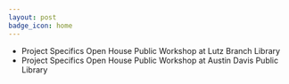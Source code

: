 ```yaml
---
layout: post
badge_icon: home
---
```


* Project Specifics Open House Public Workshop at Lutz Branch Library 
* Project Specifics Open House Public Workshop at Austin Davis Public Library
